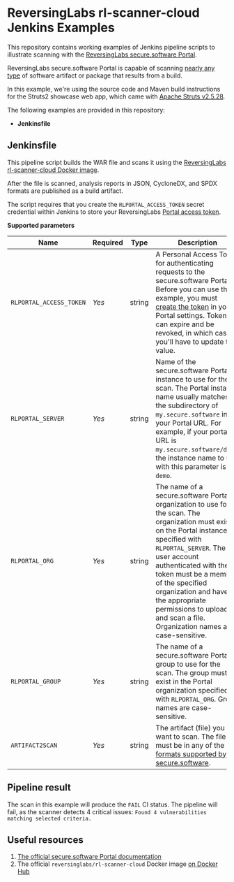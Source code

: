 # ReversingLabs rl-scanner-cloud Jenkins Examples

This repository contains working examples of Jenkins pipeline scripts to illustrate scanning with the
[ReversingLabs secure.software Portal](https://docs.secure.software/portal/integrations/).

ReversingLabs secure.software Portal is capable of scanning
[nearly any type](https://docs.secure.software/concepts/language-coverage)
of software artifact or package that results from a build.

In this example, we're using the source code and Maven build instructions for the Struts2 showcase web app, which came with [Apache Struts v2.5.28](https://archive.apache.org/dist/struts/2.5.28/).

The following examples are provided in this repository:

- **Jenkinsfile**


## Jenkinsfile

This pipeline script builds the WAR file and scans it using the
[ReversingLabs rl-scanner-cloud Docker image](https://hub.docker.com/r/reversinglabs/rl-scanner-cloud).

After the file is scanned, analysis reports in JSON, CycloneDX, and SPDX formats are published as a build artifact.

The script requires that you create the `RLPORTAL_ACCESS_TOKEN` secret credential within Jenkins to store your ReversingLabs
[Portal access token](https://docs.secure.software/api/generate-api-token).

**Supported parameters**

| Name | Required | Type | Description |
| ---- | -------- | ---- | ----------- |
| `RLPORTAL_ACCESS_TOKEN` | *Yes* | string | A Personal Access Token for authenticating requests to the secure.software Portal. Before you can use this example, you must [create the token](https://docs.secure.software/api/generate-api-token) in your Portal settings. Tokens can expire and be revoked, in which case you'll have to update this value. |
| `RLPORTAL_SERVER`      | *Yes* | string | Name of the secure.software Portal instance to use for the scan. The Portal instance name usually matches the subdirectory of `my.secure.software` in your Portal URL. For example, if your portal URL is `my.secure.software/demo`, the instance name to use with this parameter is `demo`. |
| `RLPORTAL_ORG`         | *Yes* | string | The name of a secure.software Portal organization to use for the scan. The organization must exist on the Portal instance specified with `RLPORTAL_SERVER`. The user account authenticated with the token must be a member of the specified organization and have the appropriate permissions to upload and scan a file. Organization names are case-sensitive. |
| `RLPORTAL_GROUP`       | *Yes* | string | The name of a secure.software Portal group to use for the scan. The group must exist in the Portal organization specified with `RLPORTAL_ORG`. Group names are case-sensitive. |
| `ARTIFACT2SCAN` | *Yes* | string | The artifact (file) you want to scan. The file must be in any of the [formats supported by secure.software](https://docs.secure.software/concepts/reference). | 


## Pipeline result

The scan in this example will produce the `FAIL` CI status.
The pipeline will fail, as the scanner detects 4 critical issues: `Found 4 vulnerabilities matching selected criteria.`

## Useful resources

  1. [The official secure.software Portal documentation](https://docs.secure.software/portal/)
  2. The official `reversinglabs/rl-scanner-cloud` Docker image [on Docker Hub](https://hub.docker.com/r/reversinglabs/rl-scanner-cloud)

